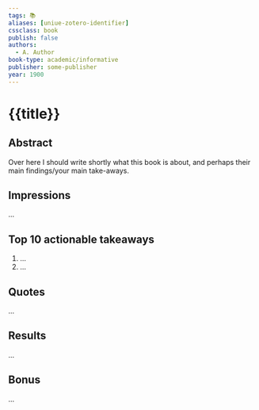 ```yaml
---
tags: 📚
aliases: [uniue-zotero-identifier]
cssclass: book
publish: false
authors:
  - A. Author
book-type: academic/informative
publisher: some-publisher
year: 1900
---
```

# {{title}}

## Abstract
Over here I should write shortly what this book is about, and perhaps their main findings/your main take-aways.

## Impressions
...

## Top 10 actionable takeaways
1. ...
2. ...

## Quotes
...

## Results
...

## Bonus
...